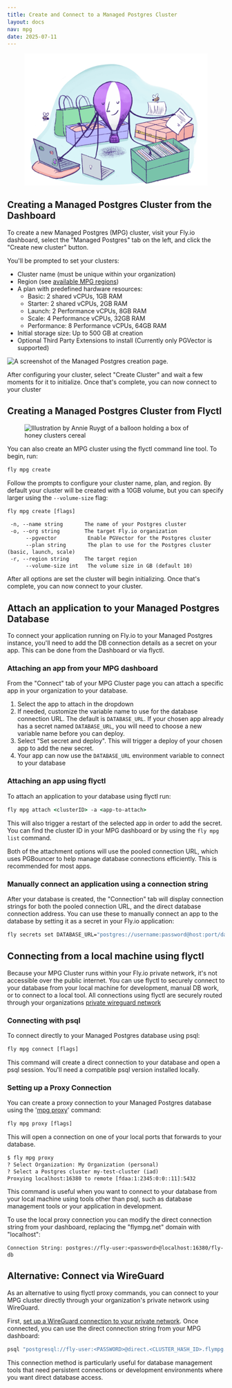 ```yaml
---
title: Create and Connect to a Managed Postgres Cluster
layout: docs
nav: mpg
date: 2025-07-11
---
```



<figure class="flex justify-center">
  <img src="/static/images/Managed_Postgres.png" alt="Illustration by Annie Ruygt of a balloon doing a lot of tasks" class="w-full max-w-lg mx-auto">
</figure>


## Creating a Managed Postgres Cluster from the Dashboard

 To create a new Managed Postgres (MPG) cluster, visit your Fly.io dashboard, select the "Managed Postgres" tab on the left, and click the "Create new cluster" button.

You'll be prompted to set your clusters:

- Cluster name (must be unique within your organization)
- Region (see [available MPG regions](/docs/mpg/overview/#regions))
- A plan with predefined hardware resources:
  - Basic: 2 shared vCPUs, 1GB RAM
  - Starter: 2 shared vCPUs, 2GB RAM
  - Launch: 2 Performance vCPUs, 8GB RAM
  - Scale: 4 Performance vCPUs, 32GB RAM
  - Performance: 8 Performance vCPUs, 64GB RAM
- Initial storage size: Up to 500 GB at creation
- Optional Third Party Extensions to install (Currently only PGVector is supported)

<div>
    <img src="/static/images/create-mpg.webp" alt="A screenshot of the Managed Postgres creation page.">
</div>

After configuring your cluster, select "Create Cluster" and wait a few moments for it to initialize. Once that's complete, you can now connect to your cluster

## Creating a Managed Postgres Cluster from Flyctl

<figure class="flex justify-center">
  <img src="/static/images/create-cluster.png" alt="Illustration by Annie Ruygt of a balloon holding a box of honey clusters cereal" class="w-full max-w-lg mx-auto">
</figure>

You can also create an MPG cluster using the flyctl command line tool. To begin, run:

```cmd
fly mpg create
```
 Follow the prompts to configure your cluster name, plan, and region. By default your cluster will be created with a 10GB volume, but you can specify larger using the `--volume-size` flag:

```cmd 
fly mpg create [flags]
```
```out
 -n, --name string       The name of your Postgres cluster
 -o, --org string        The target Fly.io organization
      --pgvector          Enable PGVector for the Postgres cluster
      --plan string       The plan to use for the Postgres cluster (basic, launch, scale)
 -r, --region string     The target region
      --volume-size int   The volume size in GB (default 10)
```

After all options are set the cluster will begin initializing. Once that's complete, you can now connect to your cluster.

## Attach an application to your Managed Postgres Database 

To connect your application running on Fly.io to your Managed Postgres instance, you'll need to add the DB connection details as a secret on your app. This can be done from the Dashboard or via flyctl.

### Attaching an app from your MPG dashboard

From the "Connect" tab of your MPG Cluster page you can attach a specific app in your organization to your database. 

1. Select the app to attach in the dropdown
2. If needed, customize the variable name to use for the database connection URL. The default is `DATABASE_URL`.  If your chosen app already has a secret named `DATABASE_URL`, you will need to choose a new variable name before you can deploy.
3.  Select "Set secret and deploy". This will trigger a deploy of your chosen app to add the new secret. 
4. Your app can now use the `DATABASE_URL` environment variable to connect to your database

### Attaching an app using flyctl

To attach an application to your database using flyctl run:
```cmd
fly mpg attach <clusterID> -a <app-to-attach>
```
This will also trigger a restart of the selected app in order to add the secret. You can find the cluster ID in your MPG dashboard or by using the `fly mpg list` command. 

Both of the attachment options will use the pooled connection URL, which uses PGBouncer to help manage database connections efficiently. This is recommended for most apps. 

### Manually connect an application using a connection string

After your database is created, the "Connection" tab will display connection strings for both the pooled connection URL, and the direct database connection address. You can use these to manually connect an app to the database by setting it as a secret in your Fly.io application:

```cmd
fly secrets set DATABASE_URL="postgres://username:password@host:port/database"
```

## Connecting from a local machine using flyctl

Because your MPG Cluster runs within your Fly.io private network, it's not accessible over the public internet. You can use flyctl to securely connect to your database from your local machine for development, manual DB work, or to connect to a local tool. All connections using flyctl are securely routed through your organizations [private wireguard network](/docs/networking/private-networking/)

### Connecting with psql

To connect directly to your Managed Postgres database using psql:

```cmd
fly mpg connect [flags]
```

This command will create a direct connection to your database and open a psql session. You'll need a compatible psql version installed locally.

### Setting up a Proxy Connection

You can create a proxy connection to your Managed Postgres database using the '[mpg proxy](https://fly.io/docs/flyctl/mpg-proxy/)' command:

```cmd
fly mpg proxy [flags]
```

This will open a connection on one of your local ports that forwards to your database.

```out
$ fly mpg proxy    
? Select Organization: My Organization (personal)
? Select a Postgres cluster my-test-cluster (iad)
Proxying localhost:16380 to remote [fdaa:1:2345:0:0::11]:5432
```


This command is useful when you want to connect to your database from your local machine using tools other than psql, such as database management tools or your application in development. 

To use the local proxy connection you can modify the direct connection string from your dashboard, replacing the "flympg.net" domain with "localhost": 

```out
Connection String: postgres://fly-user:<password>@localhost:16380/fly-db
```

## Alternative: Connect via WireGuard

As an alternative to using flyctl proxy commands, you can connect to your MPG cluster directly through your organization's private network using WireGuard. 

First, [set up a WireGuard connection to your private network](/docs/blueprints/connect-private-network-wireguard/). Once connected, you can use the direct connection string from your MPG dashboard:

```cmd
psql "postgresql://fly-user:<PASSWORD>@direct.<CLUSTER_HASH_ID>.flympg.net/fly-db"
```

This connection method is particularly useful for database management tools that need persistent connections or development environments where you want direct database access.

